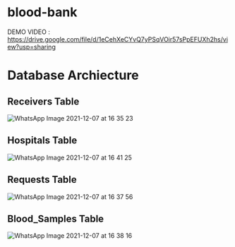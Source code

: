 # blood-bank

DEMO VIDEO : https://drive.google.com/file/d/1eCehXeCYvQ7yPSqVOir57sPpEFUXh2hs/view?usp=sharing
# Database Archiecture
## Receivers Table
![WhatsApp Image 2021-12-07 at 16 35 23](https://user-images.githubusercontent.com/77877486/145018566-57137746-0d5c-4e2d-8b43-8203a31eae20.jpeg)
## Hospitals Table
![WhatsApp Image 2021-12-07 at 16 41 25](https://user-images.githubusercontent.com/77877486/145018987-c64824db-a090-488e-93ff-b4df25b8f946.jpeg)
## Requests Table
![WhatsApp Image 2021-12-07 at 16 37 56](https://user-images.githubusercontent.com/77877486/145018579-37b08513-9565-492b-9a74-90e7f58a374b.jpeg)
## Blood_Samples Table
![WhatsApp Image 2021-12-07 at 16 38 16](https://user-images.githubusercontent.com/77877486/145018588-31b9602f-ab96-402f-a25a-f68ebb5514f4.jpeg)
